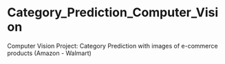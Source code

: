 # Category_Prediction_Computer_Vision
Computer Vision Project: Category Prediction with images of e-commerce products (Amazon - Walmart)

